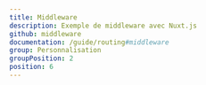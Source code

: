 ```yaml
---
title: Middleware
description: Exemple de middleware avec Nuxt.js
github: middleware
documentation: /guide/routing#middleware
group: Personnalisation
groupPosition: 2
position: 6
---
```

